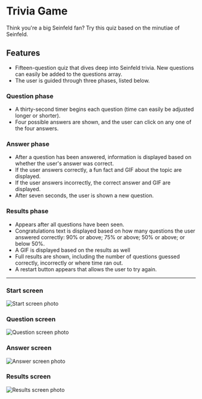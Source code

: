 # Trivia Game
Think you're a big Seinfeld fan? Try this quiz based on the minutiae of Seinfeld.

## Features
  * Fifteen-question quiz that dives deep into Seinfeld trivia. New questions can easily be added to the questions array.
  * The user is guided through three phases, listed below.  
### Question phase
* A thirty-second timer begins each question (time can easily be adjusted longer or shorter).
* Four possible answers are shown, and the user can click on any one of the four answers.
### Answer phase
  * After a question has been answered, information is displayed based on whether the user's answer was correct.
  * If the user answers correctly, a fun fact and GIF about the topic are displayed.
  * If the user answers incorrectly, the correct answer and GIF are displayed.
  * After seven seconds, the user is shown a new question.
### Results phase
  * Appears after all questions have been seen.
  * Congratulations text is displayed based on how many questions the user answered correctly: 90% or above; 75% or above; 50% or above; or below 50%.
  * A GIF is displayed based on the results as well
  * Full results are shown, including the number of questions guessed correctly, incorrectly or where time ran out.
  * A restart button appears that allows the user to try again.
  ***
### Start screen
![Start screen photo](https://github.com/edcourtney74/TriviaGame/blob/master/assets/images/start-screen.png "Start screen")

### Question screen
![Question screen photo](https://github.com/edcourtney74/TriviaGame/blob/master/assets/images/question-screen.png "Question screen")

### Answer screen
![Answer screen photo](https://github.com/edcourtney74/TriviaGame/blob/master/assets/images/answer-screen.png "Answer screen")

### Results screen
![Results screen photo](https://github.com/edcourtney74/TriviaGame/blob/master/assets/images/results-screen.png "Results screen")
